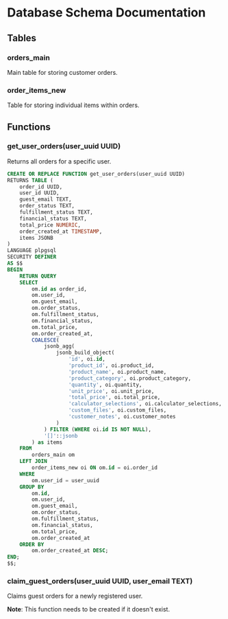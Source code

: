 # Database Schema Documentation

## Tables

### orders_main
Main table for storing customer orders.

### order_items_new
Table for storing individual items within orders.

## Functions

### get_user_orders(user_uuid UUID)
Returns all orders for a specific user.

```sql
CREATE OR REPLACE FUNCTION get_user_orders(user_uuid UUID)
RETURNS TABLE (
    order_id UUID,
    user_id UUID,
    guest_email TEXT,
    order_status TEXT,
    fulfillment_status TEXT,
    financial_status TEXT,
    total_price NUMERIC,
    order_created_at TIMESTAMP,
    items JSONB
) 
LANGUAGE plpgsql
SECURITY DEFINER
AS $$
BEGIN
    RETURN QUERY
    SELECT 
        om.id as order_id,
        om.user_id,
        om.guest_email,
        om.order_status,
        om.fulfillment_status,
        om.financial_status,
        om.total_price,
        om.order_created_at,
        COALESCE(
            jsonb_agg(
                jsonb_build_object(
                    'id', oi.id,
                    'product_id', oi.product_id,
                    'product_name', oi.product_name,
                    'product_category', oi.product_category,
                    'quantity', oi.quantity,
                    'unit_price', oi.unit_price,
                    'total_price', oi.total_price,
                    'calculator_selections', oi.calculator_selections,
                    'custom_files', oi.custom_files,
                    'customer_notes', oi.customer_notes
                )
            ) FILTER (WHERE oi.id IS NOT NULL), 
            '[]'::jsonb
        ) as items
    FROM 
        orders_main om
    LEFT JOIN 
        order_items_new oi ON om.id = oi.order_id
    WHERE 
        om.user_id = user_uuid
    GROUP BY 
        om.id,
        om.user_id,
        om.guest_email,
        om.order_status,
        om.fulfillment_status,
        om.financial_status,
        om.total_price,
        om.order_created_at
    ORDER BY 
        om.order_created_at DESC;
END;
$$;
```

### claim_guest_orders(user_uuid UUID, user_email TEXT)
Claims guest orders for a newly registered user.

**Note**: This function needs to be created if it doesn't exist. 